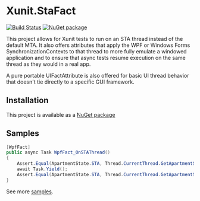 Xunit.StaFact
======================

[![Build Status](https://dev.azure.com/andrewarnott/OSS/_apis/build/status/Xunit.StaFact)](https://dev.azure.com/andrewarnott/OSS/_build/latest?definitionId=22)
[![NuGet package](https://img.shields.io/nuget/v/xunit.stafact.svg)](https://nuget.org/packages/xunit.stafact)

This project allows for Xunit tests to run on an STA thread instead of
the default MTA. It also offers attributes that apply the WPF or
Windows Forms SynchronizationContexts to that thread to more fully
emulate a windowed application and to ensure that async tests resume
execution on the same thread as they would in a real app.

A pure portable UIFactAttribute is also offered for basic UI thread
behavior that doesn't tie directly to a specific GUI framework.

## Installation

This project is available as a [NuGet package][NuPkg]

## Samples

```csharp
[WpfFact]
public async Task WpfFact_OnSTAThread()
{
    Assert.Equal(ApartmentState.STA, Thread.CurrentThread.GetApartmentState());
    await Task.Yield();
    Assert.Equal(ApartmentState.STA, Thread.CurrentThread.GetApartmentState()); // still there
}
```

See more [samples](src/Xunit.StaFact.Tests/Samples.cs).

[NuPkg]: https://www.nuget.org/packages/Xunit.StaFact

